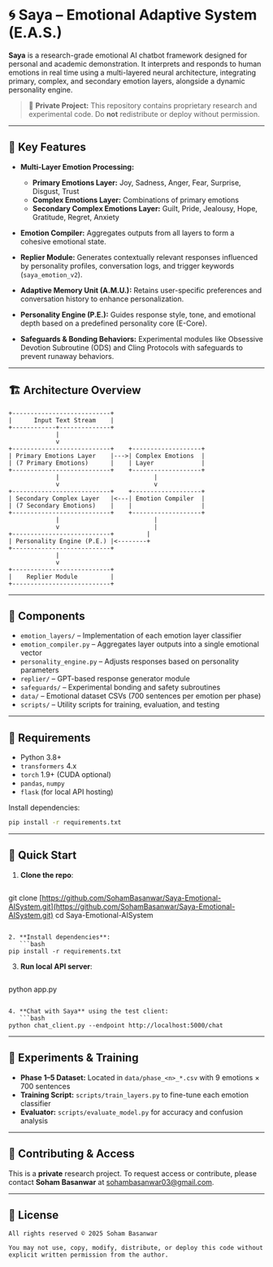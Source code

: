 # 🌀 Saya – Emotional Adaptive System (E.A.S.)

**Saya** is a research-grade emotional AI chatbot framework designed for personal and academic demonstration. It interprets and responds to human emotions in real time using a multi-layered neural architecture, integrating primary, complex, and secondary emotion layers, alongside a dynamic personality engine.

> 🚧 **Private Project:** This repository contains proprietary research and experimental code. Do **not** redistribute or deploy without permission.

---

## 🌟 Key Features

* **Multi-Layer Emotion Processing:**

  * **Primary Emotions Layer:** Joy, Sadness, Anger, Fear, Surprise, Disgust, Trust
  * **Complex Emotions Layer:** Combinations of primary emotions
  * **Secondary Complex Emotions Layer:** Guilt, Pride, Jealousy, Hope, Gratitude, Regret, Anxiety

* **Emotion Compiler:** Aggregates outputs from all layers to form a cohesive emotional state.

* **Replier Module:** Generates contextually relevant responses influenced by personality profiles, conversation logs, and trigger keywords (`saya_emotion_v2`).

* **Adaptive Memory Unit (A.M.U.):** Retains user-specific preferences and conversation history to enhance personalization.

* **Personality Engine (P.E.):** Guides response style, tone, and emotional depth based on a predefined personality core (E-Core).

* **Safeguards & Bonding Behaviors:** Experimental modules like Obsessive Devotion Subroutine (ODS) and Cling Protocols with safeguards to prevent runaway behaviors.

---

## 🏗️ Architecture Overview

```text
+---------------------------+
|      Input Text Stream    |
+------------+--------------+
             |
             v
+---------------------------+    +-------------------+
| Primary Emotions Layer    |--->| Complex Emotions  |
| (7 Primary Emotions)      |    | Layer             |
+---------------------------+    +-------------------+
             |                          |
             v                          v
+---------------------------+    +-------------------+
| Secondary Complex Layer   |<---| Emotion Compiler  |
| (7 Secondary Emotions)    |    |                   |
+---------------------------+    +-------------------+
             |                          |
             v                          |
+---------------------------+         |
| Personality Engine (P.E.) |<--------+
+---------------------------+
             |
             v
+---------------------------+
|    Replier Module         |
+---------------------------+
```

---

## 🧰 Components

* `emotion_layers/` – Implementation of each emotion layer classifier
* `emotion_compiler.py` – Aggregates layer outputs into a single emotional vector
* `personality_engine.py` – Adjusts responses based on personality parameters
* `replier/` – GPT-based response generator module
* `safeguards/` – Experimental bonding and safety subroutines
* `data/` – Emotional dataset CSVs (700 sentences per emotion per phase)
* `scripts/` – Utility scripts for training, evaluation, and testing

---

## 🔧 Requirements

* Python 3.8+
* `transformers` 4.x
* `torch` 1.9+ (CUDA optional)
* `pandas`, `numpy`
* `flask` (for local API hosting)

Install dependencies:

```bash
pip install -r requirements.txt
```

---

## 🚀 Quick Start

1. **Clone the repo**:

   ```bash
   ```

git clone [https://github.com/SohamBasanwar/Saya-Emotional-AISystem.git](https://github.com/SohamBasanwar/Saya-Emotional-AISystem.git)
cd Saya-Emotional-AISystem

````

2. **Install dependencies**:
   ```bash
pip install -r requirements.txt
````

3. **Run local API server**:

   ```bash
   ```

python app.py

````

4. **Chat with Saya** using the test client:
   ```bash
python chat_client.py --endpoint http://localhost:5000/chat
````

---

## 🧪 Experiments & Training

* **Phase 1–5 Dataset:** Located in `data/phase_<n>_*.csv` with 9 emotions × 700 sentences
* **Training Script:** `scripts/train_layers.py` to fine-tune each emotion classifier
* **Evaluator:** `scripts/evaluate_model.py` for accuracy and confusion analysis

---

## 🤝 Contributing & Access

This is a **private** research project. To request access or contribute, please contact **Soham Basanwar** at [sohambasanwar03@gmail.com](mailto:sohambasanwar03@gmail.com).

---

## 📄 License

```
All rights reserved © 2025 Soham Basanwar

You may not use, copy, modify, distribute, or deploy this code without explicit written permission from the author.
```
